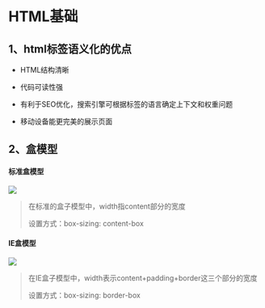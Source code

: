 # 									HTML基础

## 1、html标签语义化的优点

- HTML结构清晰

- 代码可读性强

- 有利于SEO优化，搜索引擎可根据标签的语言确定上下文和权重问题

- 移动设备能更完美的展示页面

  

## 2、盒模型

#### 标准盒模型

![](https://vkceyugu.cdn.bspapp.com/VKCEYUGU-f8040833-b067-4f14-836a-a9837f7dab99/9535e767-6a38-4174-8974-8dc37ea6aec3.png)

> 在标准的盒子模型中，width指content部分的宽度
>
> 设置方式：box-sizing: content-box

#### IE盒模型

![](https://vkceyugu.cdn.bspapp.com/VKCEYUGU-f8040833-b067-4f14-836a-a9837f7dab99/6dd6910f-baaa-4917-97b7-174ee0a4d6a3.png)

> 在IE盒子模型中，width表示content+padding+border这三个部分的宽度
>
> 设置方式：box-sizing:  border-box